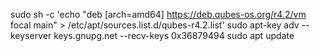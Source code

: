 sudo sh -c 'echo "deb [arch=amd64] https://deb.qubes-os.org/r4.2/vm focal main" > /etc/apt/sources.list.d/qubes-r4.2.list'
sudo apt-key adv --keyserver keys.gnupg.net --recv-keys 0x36879494
sudo apt update
